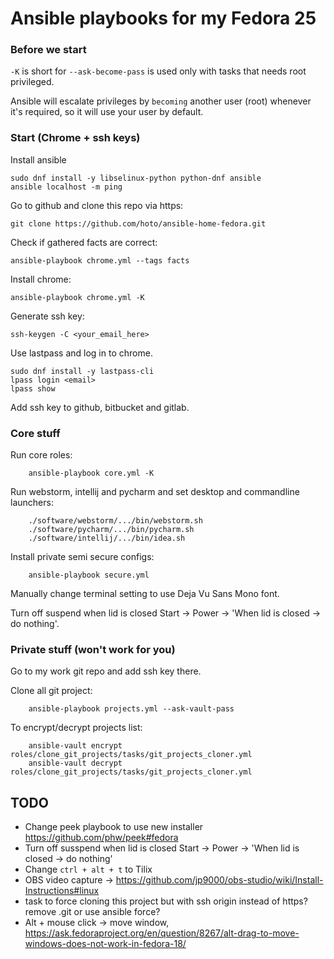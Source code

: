 # Ansible playbooks for my Fedora 25

### Before we start

`-K` is short for `--ask-become-pass` is used only with tasks that needs root privileged.

Ansible will escalate privileges by `becoming` another user (root) whenever it's required, so it will use your user by default.


### Start (Chrome + ssh keys)

Install ansible

    sudo dnf install -y libselinux-python python-dnf ansible
    ansible localhost -m ping

Go to github and clone this repo via https:

    git clone https://github.com/hoto/ansible-home-fedora.git

Check if gathered facts are correct:

    ansible-playbook chrome.yml --tags facts

Install chrome:

    ansible-playbook chrome.yml -K

Generate ssh key:

    ssh-keygen -C <your_email_here>

Use lastpass and log in to chrome.

    sudo dnf install -y lastpass-cli
    lpass login <email>
    lpass show

Add ssh key to github, bitbucket and gitlab.

### Core stuff

Run core roles:

        ansible-playbook core.yml -K

Run webstorm, intellij and pycharm and set desktop and commandline launchers:

        ./software/webstorm/.../bin/webstorm.sh
        ./software/pycharm/.../bin/pycharm.sh
        ./software/intellij/.../bin/idea.sh
        
Install private semi secure configs:

        ansible-playbook secure.yml

Manually change terminal setting to use Deja Vu Sans Mono font.

Turn off suspend when lid is closed Start -> Power -> 'When lid is closed -> do nothing'.


### Private stuff (won't work for you)

Go to my work git repo and add ssh key there.

Clone all git project:

        ansible-playbook projects.yml --ask-vault-pass
        
To encrypt/decrypt projects list:

        ansible-vault encrypt roles/clone_git_projects/tasks/git_projects_cloner.yml
        ansible-vault decrypt roles/clone_git_projects/tasks/git_projects_cloner.yml


## TODO
* Change peek playbook to use new installer https://github.com/phw/peek#fedora
* Turn off susspend when lid is closed Start -> Power -> 'When lid is closed -> do nothing'
* Change `ctrl + alt + t` to Tilix
* OBS video capture -> https://github.com/jp9000/obs-studio/wiki/Install-Instructions#linux
* task to force cloning this project but with ssh origin instead of https? remove .git or use ansible force?
* Alt + mouse click -> move window, https://ask.fedoraproject.org/en/question/8267/alt-drag-to-move-windows-does-not-work-in-fedora-18/